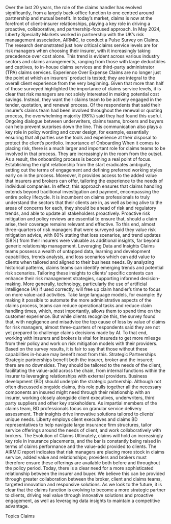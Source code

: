 Over the last 20 years, the role of the claims handler has evolved significantly, from a largely back-office function to one centred around partnership and mutual benefit. In today’s market, claims is now at the forefront of client-insurer relationships, playing a key role in driving a proactive, collaborative, and partnership-focused approach.
In May 2024, Liberty Specialty Markets worked in partnership with the UK’s risk manaagement association, AIRMIC, to conduct a Pulse Survey on Claims. The research demonstrated just how critical claims service levels are for risk managers when choosing their insurer, with it increasingly taking precedence over cost alone. This trend is evident across various industry sectors and claims arrangements, ranging from those with large deductibles and captives, to in-house claims services and third-party administrator (TPA) claims services.
Experience Over Expense
Claims are no longer just the point at which an insurers’ product is tested; they are integral to the overall client experience from the very beginning. Given that more than half of those surveyed highlighted the importance of claims service levels, it is clear that risk managers are not solely interested in making potential cost savings. Instead, they want their claims team to be actively engaged in the tender, quotation, and renewal process.
Of the respondents that said their insurer’s claims team had been involved throughout the renewal or quoting process, the overwhelming majority (98%) said they had found this useful. Ongoing dialogue between underwriters, claims teams, brokers and buyers can help prevent surprises down the line. This communication also plays a key role in policy wording and cover design, for example, essentially ensuring that all parties use the tools and experience at their disposal to protect the client’s portfolio.
Importance of Onboarding
When it comes to placing risk, there is a much larger and important role for claims teams to be involved in that process. They are increasingly in the room from the outset. As a result, the onboarding process is becoming a real point of focus.
Establishing the right relationship from the start eradicates ambiguity, setting out the terms of engagement and defining preferred working styles early on in the process. Moreover, it provides access to the added value that insurers and brokers can offer, tailoring the experience to the needs of individual companies. In effect, this approach ensures that claims handling extends beyond traditional investigation and payment, encompassing the entire policy lifecycle.
It is incumbent on claims professionals to truly understand the sectors that their clients are in, as well as being alive to the areas of concerns for each, they should be ahead of risk and regulatory trends, and able to update all stakeholders proactively.
Proactive risk mitigation and policy reviews are essential to ensure that, should a claim arise, their coverage remains relevant and effective. To this end, almost three-quarters of risk managers that were surveyed said they value risk mitigation advice, with 60% stating that loss scenarios, and trend updates (58%) from their insurers were valuable as additional insights, far beyond generic relationship management.
Leveraging Data and Insights
Claims teams possess a wealth of untapped data, learning and development capabilities, trends analysis, and loss scenarios which can add value to clients when tailored and aligned to their business needs. By analyzing historical patterns, claims teams can identify emerging trends and potential risk scenarios. Tailoring these insights to clients’ specific contexts can enhance their risk management strategies, supporting informed decision-making.
More generally, technology, particularly the use of artificial intelligence (AI) if used correctly, will free up claim handler’s time to focus on more value-add activities. Take large language models, for example: By making it possible to automate the more administrative aspects of the claims process, teams can reduce operational tasks and reduce claim handling times, which, most importantly, allows them to spend time on the customer experience.
But while clients recognize this, the survey found that, with negligence and misadvice the top cause of loss by value of claims for risk managers, almost three-quarters of respondents said they are not yet prepared to challenge claims decisions made by AI. To that end, working with insurers and brokers is vital for insureds to get more mileage from their policy and work on risk mitigation models with their providers. Based on the survey results, it is fair to say that those without these capabilities in-house may benefit most from this.
Strategic Partnerships
Strategic partnerships benefit both the insurer, broker and the insured; there are no downsides. They should be tailored to the needs of the client, facilitating the value-add across the chain, from internal functions within the insurer to leveraging relationships with external providers.
Business development (BD) should underpin the strategic partnership. Although not often discussed alongside claims, this role pulls together all the necessary components an insured might need through their relationship with an insurer, working closely alongside client executives, underwriters, third party suppliers and other key stakeholders.
As impartial members of the claims team, BD professionals focus on granular service delivery assessment. Their insights drive innovative solutions tailored to clients’ unique needs. Liberty employs client executives and claims BD representatives to help navigate large insurance firm structures, tailor service offerings around the needs of client, and work collaboratively with brokers.
The Evolution of Claims
Ultimately, claims will hold an increasingly key role in insurance placements, and the bar is constantly being raised in terms of claims performance and the value-add provided to clients.
The AIRMIC report indicates that risk managers are placing more stock in claims service, added value and relationships; providers and brokers must therefore ensure these offerings are available both before and throughout the policy period. Today, there is a clear need for a more sophisticated relationship between the insurer and buyer. We believe this can be provided through greater collaboration between the broker, client and claims teams, targeted innovation and responsive solutions.
As we look to the future, it is clear that the claims function is evolving to become a more strategic partner to clients, driving real value through innovative solutions and proactive engagement, as well as leveraging data insights to maintain a competitive advantage.

Topics
Claims
